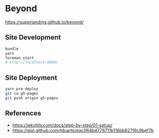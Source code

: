 # Beyond
https://superlanding.github.io/beyond/

## Site Development

```bash
bundle
yarn
foreman start
# http://localhost:4000/
```

## Site Deployment

```bash
yarn pre-deploy
git co gh-pages
git push origin gh-pages
```

## References
 - https://jekyllrb.com/docs/step-by-step/01-setup/
 - https://gist.github.com/tduarte/eac064b4778711b116bb827f8c9bef7b
